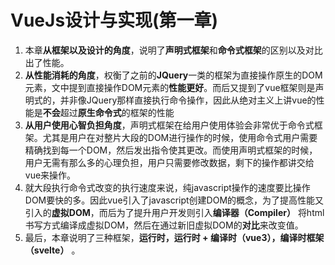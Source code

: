 # VueJs设计与实现(第一章)
1.  本章**从框架以及设计的角度**，说明了**声明式框架**和**命令式框架**的区别以及对比出了性能。
2.  **从性能消耗的角度**，权衡了之前的**JQuery**一类的框架为直接操作原生的DOM元素，文中提到直接操作DOM元素的**性能更好**。而后又提到了vue框架则是声明式的，并非像JQuery那样直接执行命令操作，因此从绝对主义上讲vue的性能是**不会**超过**原生命令式**的框架的性能
3.  **从用户使用心智负担角度**，声明式框架在给用户使用体验会非常优于命令式框架。尤其是用户在对整片大段的DOM进行操作的时候，使用命令式用户需要精确找到每一个DOM，然后发出指令使其更改。而使用声明式框架的时候，用户无需有那么多的心理负担，用户只需要修改数据，剩下的操作都讲交给vue来操作。
4.  就大段执行命令式改变的执行速度来说，纯javascript操作的速度要比操作DOM要快的多。因此vue引入了javascript创建DOM的概念，为了提高性能又引入的**虚拟DOM**，而后为了提升用户开发则引入**编译器（Compiler）** 将html书写方式编译成虚拟DOM，然后在通过新旧虚拟DOM的**对比**来改变值。
5.  最后，本章说明了三种框架，**运行时，运行时 + 编译时（vue3），编译时框架（svelte）** 。
